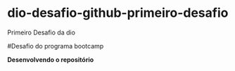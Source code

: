 # dio-desafio-github-primeiro-desafio
Primeiro Desafio da dio 

#Desafio do programa bootcamp 

**Desenvolvendo o repositório**

